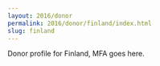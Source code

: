 ```yaml
---
layout: 2016/donor
permalink: 2016/donor/finland/index.html
slug: finland
---
```


Donor profile for Finland, MFA goes here.

